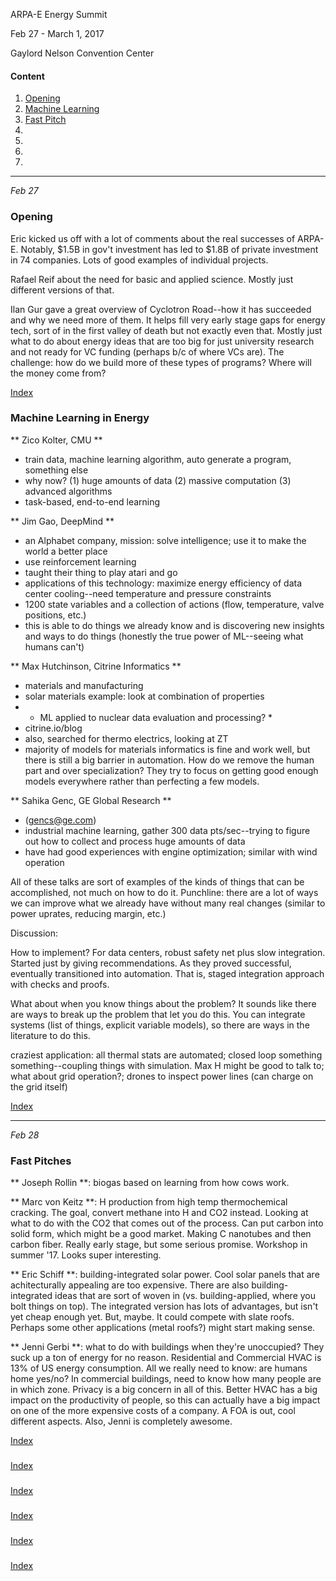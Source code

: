 ARPA-E Energy Summit

Feb 27 - March 1, 2017

Gaylord Nelson Convention Center

#### <a name="top">Content
1. [Opening](#open)
2. [Machine Learning](#ml)
3. [Fast Pitch](#fp1)
4. [](#)
5. [](#)
6. [](#)
7. [](#)


-------------------------------------------------------------------------------
*Feb 27*

### <a name="open">Opening
Eric kicked us off with a lot of comments about the real successes of ARPA-E.
Notably, $1.5B in gov't investment has led to $1.8B of private investment in 74
companies. Lots of good examples of individual projects.

Rafael Reif about the need for basic and applied science. Mostly just different
versions of that.

Ilan Gur gave a great overview of Cyclotron Road--how it has succeeded and why
we need more of them. It helps fill very early stage gaps for energy tech, sort
of in the first valley of death but not exactly even that. Mostly just what to
do about energy ideas that are too big for just university research and not
ready for VC funding (perhaps b/c of where VCs are). The challenge: how do we
build more of these types of programs? Where will the money come from?

[Index](#top)

### <a name="ml">Machine Learning in Energy
** Zico Kolter, CMU **
- train data, machine learning algorithm, auto generate a program, something else
- why now? (1) huge amounts of data (2) massive computation (3) advanced
  algorithms
- task-based, end-to-end learning

** Jim Gao, DeepMind **
- an Alphabet company, mission: solve intelligence; use it to make the world a
  better place
- use reinforcement learning
- taught their thing to play atari and go
- applications of this technology: maximize energy efficiency of data center
  cooling--need temperature and pressure constraints
- 1200 state variables and a collection of actions (flow, temperature, valve
  positions, etc.)
- this is able to do things we already know and is discovering new insights and
  ways to do things (honestly the true power of ML--seeing what humans can't)

** Max Hutchinson, Citrine Informatics **
- materials and manufacturing
- solar materials example: look at combination of properties
- * ML applied to nuclear data evaluation and processing? *
- citrine.io/blog
- also, searched for thermo electrics, looking at ZT
- majority of models for materials informatics is fine and work well, but there
  is still a big barrier in automation. How do we remove the human part and
  over specialization? They try to focus on getting good enough models
  everywhere rather than perfecting a few models.

** Sahika Genc, GE Global Research **
- (gencs@ge.com)
- industrial machine learning, gather 300 data pts/sec--trying to figure out how
  to collect and process huge amounts of data
- have had good experiences with engine optimization; similar with wind
  operation

All of these talks are sort of examples of the kinds of things that can be
accomplished, not much on how to do it. Punchline: there are a lot of ways we
can improve what we already have without many real changes (similar to power
uprates, reducing margin, etc.)

Discussion: 

How to implement? For data centers, robust safety net plus slow
integration. Started just by giving recommendations. As they proved successful,
eventually transitioned into automation. That is, staged integration approach
with checks and proofs.

What about when you know things about the problem? It sounds like there are ways
to break up the problem that let you do this. You can integrate systems (list of
things, explicit variable models), so there are ways in the literature to do
this. 

craziest application: all thermal stats are automated; closed loop something
something--coupling things with simulation. Max H might be good to talk to; what
about grid operation?; drones to inspect power lines (can charge on the grid
itself)
 
[Index](#top)



-------------------------------------------------------------------------------
*Feb 28*

### <a name="fp1">Fast Pitches
** Joseph Rollin **: biogas based on learning from how cows work.

** Marc von Keitz **: H production from high temp thermochemical cracking. 
The goal, convert methane into H and CO2 instead. 
Looking at what to do with the CO2 that comes out of the process. Can put carbon
into solid form, which might be a good market. Making C nanotubes and then
carbon fiber. Really early stage, but some serious promise. Workshop in summer
'17. Looks super interesting. 

** Eric Schiff **: building-integrated solar power. Cool solar panels that are
achitecturally appealing are too expensive. There are also building-integrated
ideas that are sort of woven in (vs. building-applied, where you bolt things on
top). The integrated version has lots of advantages, but isn't yet cheap enough
yet. But, maybe. It could compete with slate roofs. Perhaps some other
applications (metal roofs?) might start making sense. 

** Jenni Gerbi **: what to do with buildings when they're unoccupied? They suck
up a ton of energy for no reason. Residential and Commercial HVAC is 13% of US
energy consumption. All we really need to know: are humans home yes/no? In
commercial buildings, need to know how many people are in which zone. Privacy is
a big concern in all of this. Better HVAC has a big impact on the productivity
of people, so this can actually have a big impact on one of the more expensive
costs of a company. A FOA is out, cool different aspects. Also, Jenni is
completely awesome.

[Index](#top)


### <a name="">


[Index](#top)


### <a name="">


[Index](#top)


### <a name="">


[Index](#top)


### <a name="">


[Index](#top)


### <a name="">


[Index](#top)


